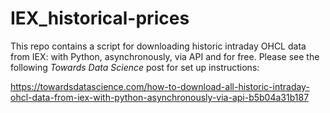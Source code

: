 # IEX_historical-prices

This repo contains a script for downloading historic intraday OHCL data from IEX: with Python, asynchronously, via API and for free. 
Please see the following *Towards Data Science* post for set up instructions: 

https://towardsdatascience.com/how-to-download-all-historic-intraday-ohcl-data-from-iex-with-python-asynchronously-via-api-b5b04a31b187
